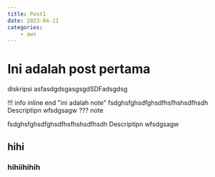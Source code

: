 ```yaml
---
title: Post1
date: 2023-04-11
categories:
    - aws
---
```


# Ini adalah post pertama

diskripsi asfasdgdsgasgsgdSDFadsgdsg

<!-- more -->
!!! info inline end "ini adalah note"
    fsdghsfghsdfghsdfhsfhshsdfhsdh
    Descriptipn wfsdgsagw
??? note

fsdghsfghsdfghsdfhsfhshsdfhsdh
Descriptipn wfsdgsagw

<!--dfshgsdfg-->


## hihi

### hihiihihih
